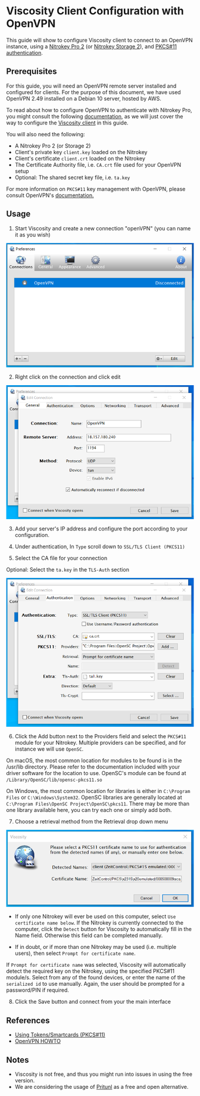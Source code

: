 # Viscosity Client Configuration with OpenVPN

This guide will show to configure Viscosity client to connect to an OpenVPN instance, using a [Nitrokey Pro 2](https://shop.nitrokey.com/shop/product/nk-pro-2-nitrokey-pro-2-3) (or [Nitrokey Storage 2](https://shop.nitrokey.com/shop/product/nitrokey-storage-2-56)), and [PKCS#11 authentication](https://openvpn.net/community-resources/how-to/#what-is-pkcs11).

## Prerequisites

For this guide, you will need an OpenVPN remote server installed and configured for clients. For the purpose of this document, we have used OpenVPN 2.49 installed on a Debian 10 server, hosted by AWS. 

To read about how to configure OpenVPN to authenticate with Nitrokey Pro, you might consult the following [documentation](https://docs.nitrokey.com/storage/linux/openvpn-configuration-with-easyrsa.html), as we will just cover the way to configure the [Viscosity client](https://www.sparklabs.com/viscosity/) in this guide. 

You will also need the following:

- A Nitrokey Pro 2 (or Storage 2)
- Client's private key `client.key` loaded on the Nitrokey
- Client's certificate `client.crt` loaded on the Nitrokey
- The Certificate Authority file, i.e. `CA.crt` file used for your OpenVPN setup
- Optional: The shared secret key file, i.e. `ta.key` 

For more information on `PKCS#11` key management with OpenVPN, please consult OpenVPN's [documentation.](https://openvpn.net/community-resources/how-to/)

## Usage

1. Start Viscosity and create a new connection "openVPN" (you can name it as you wish)

![](./images/viscosity/viscosity-1.jpg)

2. Right click on the connection and click edit

![](./images/viscosity/viscosity-2.jpg)

3. Add your server's IP address and configure the port according to your configuration.

4. Under authentication, In `Type` scroll down to `SSL/TLS Client (PKCS11)`

5.  Select the CA file for your connection  

Optional: Select the `ta.key` in the `TLS-Auth` section

![](./images/viscosity/viscosity-3.jpg)

6.  Click the Add button next to the Providers field and select the `PKCS#11` module for your Nitrokey. Multiple providers can be specified, and for instance we will use `OpenSC`. 

On macOS, the most common location for modules to be found is in the /usr/lib directory. Please refer to the documentation included with your driver software for the location to use. OpenSC's module can be found at `/Library/OpenSC/lib/opensc-pkcs11.so`

On Windows, the most common location for libraries is either in `C:\Program Files` or `C:\Windows\System32`. OpenSC libraries are generally located at `C:\Program Files\OpenSC Project\OpenSC\pkcs11`. There may be more than one library available here, you can try each one or simply add both.

7.  Choose a retrieval method from the Retrieval drop down menu

![](./images/viscosity/viscosity-4.jpg)

  - If only one Nitrokey will ever be used on this computer, select `Use certificate name below`. If the Nitrokey is currently connected to the computer, click the `Detect` button for Viscosity to automatically fill in the Name field. Otherwise this field can be completed manually.

  - If in doubt, or if more than one Nitrokey may be used (i.e. multiple users), then select `Prompt for certificate name`. 

If `Prompt for certificate name` was selected, Viscosity will automatically detect the required key on the Nitrokey, using the specified PKCS#11 module/s. Select from any of the found devices, or enter the name of the `serialized id` to use manually. Again, the user should be prompted for a password/PIN if required.

8. Click the Save button and connect from your the main interface

## References

- [Using Tokens/Smartcards (PKCS#11)](https://www.sparklabs.com/support/kb/article/using-tokens-smartcards-pkcs-11/)
- [OpenVPN HOWTO](https://openvpn.net/community-resources/how-to/)

## Notes

- Viscosity is not free, and thus you might run into issues in using the free version. 
- We are considering the usage of [Pritunl](https://client.pritunl.com/) as a free and open alternative. 

